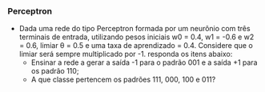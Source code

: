 ### Perceptron

* Dada uma rede do tipo Perceptron formada por um neurônio com três terminais de entrada, utilizando pesos iniciais w0 = 0.4, w1 = -0.6 e w2 = 0.6, limiar θ = 0.5 e uma taxa de aprendizado = 0.4. Considere que o limiar será sempre multiplicado por -1. responda os itens abaixo:
  * Ensinar a rede a gerar a saída -1 para o padrão 001 e a saída +1 para os padrão 110; 
  * A que classe pertencem os padrões 111, 000, 100 e 011?
